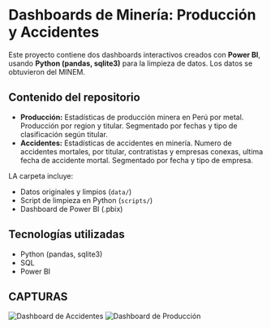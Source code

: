 # Dashboards de Minería: Producción y Accidentes

Este proyecto contiene dos dashboards interactivos creados con **Power BI**, usando **Python (pandas, sqlite3)** para la limpieza de datos.
Los datos se obtuvieron del MINEM.

## Contenido del repositorio
- **Producción:** Estadísticas de producción minera en Perú por metal. Producción por region y titular. Segmentado por fechas y tipo de clasificación según titular.
- **Accidentes:** Estadísticas de accidentes en minería. Numero de accidentes mortales, por titular, contratistas y empresas conexas, ultima fecha de accidente mortal. Segmentado por fecha y tipo de empresa.

LA carpeta incluye:
- Datos originales y limpios (`data/`)
- Script de limpieza en Python (`scripts/`)
- Dashboard de Power BI (.pbix)


## Tecnologías utilizadas
- Python (pandas, sqlite3)
- SQL
- Power BI

## CAPTURAS
![Dashboard de Accidentes](https://drive.google.com/uc?export=view&id1dT_apKoUPXSqS7kda4lL9k-KFUGaVipH)
![Dashboard de Producción](https://imgur.com/EtRLEuz.png)
